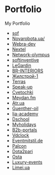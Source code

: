 # Portfolio
My Portfolio
<ul>
    <li>
<a href='http://sof.mil.gov.ua/' target='_blank'>sof </a>
</li>
  <li>
<a href='https://www.novarobota.ua/' target='_blank'>Novarobota.ua/ </a>
</li>
<li>
<a href='https://webra-dev.com/ru' target='_blank'> Webra-dev </a>
</li>
<li>
<a href='https://nextel.com.ua/' target='_blank'> Nextel </a>
</li>
<li>
<a href='https://www.network-olympus.com/' target='_blank'> Network-olympus </a>
</li>
  <li>
<a href='http://softinventive.wb-dv.com/' target='_blank'> softinventive </a>
</li>
<li>
<a href='https://legardin.ua/' target='_blank'> LeGardin </a>
</li>
<li>
<a href='http://brinter.wb-dv.com/ua' target='_blank'> BR-INTERIORS </a>
</li>
<li>
<a href='http://gs1.com.ua/' target='_blank'> Жилстрой-1 </a>
</li>
<li>
<a href='https://supermarketterras.com.ua/' target='_blank'> Terras </a>
</li>
<li>
<a href='https://new.speak-up.com.ua/' target='_blank'> Speak-up </a>
</li>
<li>
<a href='https://cvetochki.kiev.ua/' target='_blank'> Cvetochki </a>
</li>
<li>
<a href='http://meydan.fm/ua' target='_blank'> Meydan.fm </a>
</li>
<li>
<a href='http://atr.ua/' target='_blank'> Atr.ua </a>
</li>
<li>
<a href='http://guenther-oil.com/' target='_blank'> Guenther-oil </a>
</li>
<li>
<a href='https://ija-academy.com/' target='_blank'> Ija-academy </a>
</li>
<li>
<a href='https://dschool.com.ua/' target='_blank'> Dschool </a>
</li>
<li>
<a href='https://myholidays.com.ua/' target='_blank'> Myholidays </a>
</li>
<li>
<a href='https://b2b-portals.com' target='_blank'> B2b-portals </a>
</li>
<li>
<a href='https://vdclock.ru/' target='_blank'> Vdclock </a>
</li>
<li>
<a href='http://eventmitstil.de/' target='_blank'> Eventmitstil.de </a>
</li>
  <li>
<a href='http://palcon.kiev.ua/' target='_blank'> Palcon </a>
</li>
  
   <li>
<a href='https://dota2pari.com/ru' target='_blank'> Dota2pari </a>
</li>
   <li>
<a href='http://osta.com.ua/ru' target='_blank'> Osta </a>
</li>

   <li>
<a href='http://luxury-events.com.ua/' target='_blank'> Luxury-events </a>
</li>
   <li>
<a href='http://limei.ua/' target='_blank'> Limei.ua </a>
</li>
</ul>
